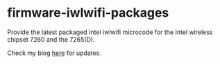 # firmware-iwlwifi-packages
Provide the latest packaged Intel iwlwifi microcode for the Intel wireless chipset 7260 and the 7265(D).

Check my blog [here](https://craighesling.blogspot.com/2015/10/debian-and-intel-wireless-7260.html) for updates.

